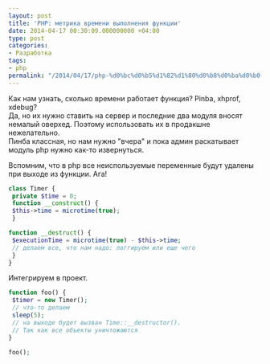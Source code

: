 ```yaml
---
layout: post
title: 'PHP: метрика времени выполнения функции'
date: 2014-04-17 00:30:09.000000000 +04:00
type: post
categories:
- Разработка
tags:
- php
permalink: "/2014/04/17/php-%d0%bc%d0%b5%d1%82%d1%80%d0%b8%d0%ba%d0%b0-%d0%b2%d1%80%d0%b5%d0%bc%d0%b5%d0%bd%d0%b8-%d0%b2%d1%8b%d0%bf%d0%be%d0%bb%d0%bd%d0%b5%d0%bd%d0%b8%d1%8f-%d1%84%d1%83%d0%bd%d0%ba%d1%86%d0%b8%d0%b8/"
---
```

Как нам узнать, сколько времени работает функция? Pinba, xhprof, xdebug?  
Да, но их нужно ставить на сервер и последние два модуля вносят немалый оверхед. Поэтому использовать их в продакшне нежелательно.  
Пинба классная, но нам нужно "вчера" и пока админ раскатывает модуль php нужно как-то извернуться.

Вспомним, что в php все неиспользуемые переменные будут удалены при выходе из функции. Ага!

```php
class Timer {  
 private $time = 0;  
 function __construct() {  
 $this->time = microtime(true);  
 }

function __destruct() {  
 $executionTime = microtime(true) - $this->time;  
 // делаем все, что нам надо: логгируем или еще чего  
 }  
}
```

Интегрируем в проект.

```php
function foo() {  
 $timer = new Timer();  
 // что-то делаем  
 sleep(5);  
 // на выходе будет вызван Time::__destructor().  
 // Так как все объекты уничтожаются  
}

foo();
```

